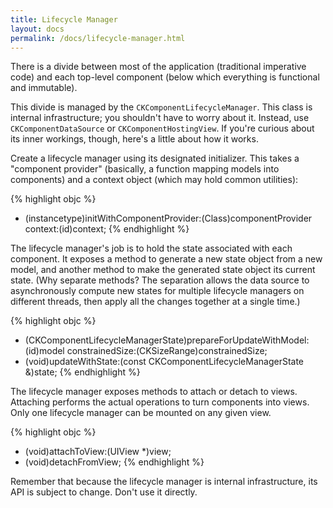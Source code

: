 ```yaml
---
title: Lifecycle Manager
layout: docs
permalink: /docs/lifecycle-manager.html
---
```


There is a divide between most of the application (traditional imperative code) and each top-level component (below which everything is functional and immutable).

This divide is managed by the `CKComponentLifecycleManager`. This class is internal infrastructure; you shouldn't have to worry about it. Instead, use `CKComponentDataSource` or `CKComponentHostingView`. If you're curious about its inner workings, though, here's a little about how it works.

Create a lifecycle manager using its designated initializer. This takes a "component provider" (basically, a function mapping models into components) and a context object (which may hold common utilities):

{% highlight objc %}
- (instancetype)initWithComponentProvider:(Class<CKComponentProvider>)componentProvider
                                  context:(id)context;
{% endhighlight %}

The lifecycle manager's job is to hold the state associated with each component. It exposes a method to generate a new state object from a new model, and another method to make the generated state object its current state. (Why separate methods? The separation allows the data source to asynchronously compute new states for multiple lifecycle managers on different threads, then apply all the changes together at a single time.)

{% highlight objc %}
- (CKComponentLifecycleManagerState)prepareForUpdateWithModel:(id)model constrainedSize:(CKSizeRange)constrainedSize;
- (void)updateWithState:(const CKComponentLifecycleManagerState &)state;
{% endhighlight %}

The lifecycle manager exposes methods to attach or detach to views. Attaching performs the actual operations to turn components into views. Only one lifecycle manager can be mounted on any given view.

{% highlight objc %}
- (void)attachToView:(UIView *)view;
- (void)detachFromView;
{% endhighlight %}

Remember that because the lifecycle manager is internal infrastructure, its API is subject to change. Don't use it directly.
